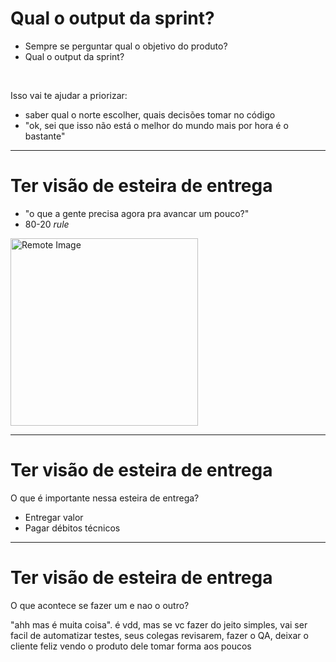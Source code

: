 # Qual o output da sprint?

- Sempre se perguntar qual o objetivo do produto?
- Qual o output da sprint?

<br>

Isso vai te ajudar a priorizar:
- saber qual o norte escolher, quais decisões tomar no código
- "ok, sei que isso não está o melhor do mundo mais por hora é o bastante"

--- 

# Ter visão de esteira de entrega

- "o que a gente precisa agora pra avancar um pouco?"
- 80-20 _rule_

<img alt="Remote Image" src="https://media.briantracy.com/blog/wp-content/uploads/2022/02/04152854/4.png" width="300" height="300"/>

---

# Ter visão de esteira de entrega

O que é importante nessa esteira de entrega?

- Entregar valor
- Pagar débitos técnicos

---

# Ter visão de esteira de entrega

O que acontece se fazer um e nao o outro?




"ahh mas é muita coisa". é vdd, mas se vc fazer do jeito simples, vai ser facil de automatizar testes, seus colegas revisarem, fazer o QA, deixar o cliente feliz vendo o produto dele tomar forma aos poucos